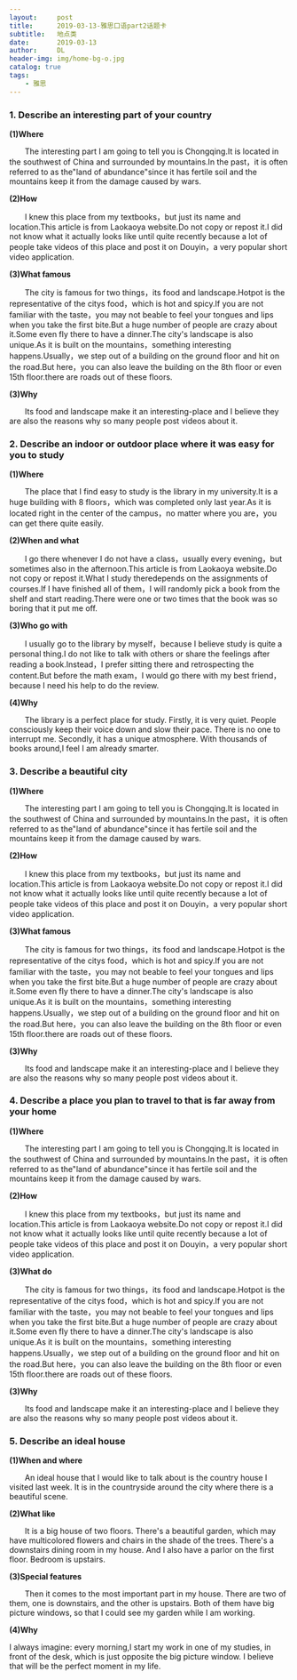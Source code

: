 ```yaml
---
layout:     post
title:      2019-03-13-雅思口语part2话题卡
subtitle:   地点类
date:       2019-03-13
author:     DL
header-img: img/home-bg-o.jpg
catalog: true
tags:
    - 雅思
---
```


### 1. Describe an interesting part of your country

**(1)Where**

&emsp;&emsp;The interesting part I am going to tell you is Chongqing.It is located in the southwest of China and surrounded by mountains.In the past，it is often referred to as the"land of abundance"since it has fertile soil and the mountains keep it from the damage caused by wars.

**(2)How**

&emsp;&emsp;I knew this place from my textbooks，but just its name and location.This article is from Laokaoya website.Do not copy or repost it.I did not know what it actually looks like until quite recently because a lot of people take videos of this place and post it on Douyin，a very popular short video application.

**(3)What famous**

&emsp;&emsp;The city is famous for two things，its food and landscape.Hotpot is the representative of the citys food，which is hot and spicy.If you are not familiar with the taste，you may not beable to feel your tongues and lips when you take the first bite.But a huge number of people are crazy about it.Some even fly there to have a dinner.The city's landscape is also unique.As it is built on the mountains，something interesting happens.Usually，we step out of a building on the ground floor and hit on the road.But here，you can also leave the building on the 8th floor or even 15th floor.there are roads out of these floors.

**(3)Why**

&emsp;&emsp;Its food and landscape make it an interesting-place and I believe they are also the reasons why so many people post videos about it.

### 2. Describe an indoor or outdoor place where it was easy for you to study

**(1)Where**

&emsp;&emsp;The place that I find easy to study is the library in my university.It is a huge building with 8 floors，which was completed only last year.As it is located right in the center of the campus，no matter where you are，you can get there quite easily.

**(2)When and what**

&emsp;&emsp;I go there whenever I do not have a class，usually every evening，but sometimes also in the afternoon.This article is from Laokaoya website.Do not copy or repost it.What I study theredepends on the assignments of courses.If I have finished all of them，I will randomly pick a book from the shelf and start reading.There were one or two times that the book was so boring that it put me off.

**(3)Who go with**

&emsp;&emsp;I usually go to the library by myself，because I believe study is quite a personal thing.I do not like to talk with others or share the feelings after reading a book.Instead，I prefer sitting there and retrospecting the content.But before the math exam，I would go there with my best friend，because I need his help to do the review.

**(4)Why**

&emsp;&emsp;The library is a perfect place for study. Firstly, it is very quiet. People consciously keep their voice down and slow their pace. There is no one to interrupt me. Secondly, it has a unique atmosphere. With thousands of books around,I feel I am already smarter.

### 3. Describe a beautiful city

**(1)Where**

&emsp;&emsp;The interesting part I am going to tell you is Chongqing.It is located in the southwest of China and surrounded by mountains.In the past，it is often referred to as the"land of abundance"since it has fertile soil and the mountains keep it from the damage caused by wars.

**(2)How**

&emsp;&emsp;I knew this place from my textbooks，but just its name and location.This article is from Laokaoya website.Do not copy or repost it.I did not know what it actually looks like until quite recently because a lot of people take videos of this place and post it on Douyin，a very popular short video application.

**(3)What famous**

&emsp;&emsp;The city is famous for two things，its food and landscape.Hotpot is the representative of the citys food，which is hot and spicy.If you are not familiar with the taste，you may not beable to feel your tongues and lips when you take the first bite.But a huge number of people are crazy about it.Some even fly there to have a dinner.The city's landscape is also unique.As it is built on the mountains，something interesting happens.Usually，we step out of a building on the ground floor and hit on the road.But here，you can also leave the building on the 8th floor or even 15th floor.there are roads out of these floors.

**(3)Why**

&emsp;&emsp;Its food and landscape make it an interesting-place and I believe they are also the reasons why so many people post videos about it.

### 4. Describe a place you plan to travel to that is far away from your home

**(1)Where**

&emsp;&emsp;The interesting part I am going to tell you is Chongqing.It is located in the southwest of China and surrounded by mountains.In the past，it is often referred to as the"land of abundance"since it has fertile soil and the mountains keep it from the damage caused by wars.

**(2)How**

&emsp;&emsp;I knew this place from my textbooks，but just its name and location.This article is from Laokaoya website.Do not copy or repost it.I did not know what it actually looks like until quite recently because a lot of people take videos of this place and post it on Douyin，a very popular short video application.

**(3)What do**

&emsp;&emsp;The city is famous for two things，its food and landscape.Hotpot is the representative of the citys food，which is hot and spicy.If you are not familiar with the taste，you may not beable to feel your tongues and lips when you take the first bite.But a huge number of people are crazy about it.Some even fly there to have a dinner.The city's landscape is also unique.As it is built on the mountains，something interesting happens.Usually，we step out of a building on the ground floor and hit on the road.But here，you can also leave the building on the 8th floor or even 15th floor.there are roads out of these floors.

**(3)Why**

&emsp;&emsp;Its food and landscape make it an interesting-place and I believe they are also the reasons why so many people post videos about it.

### 5. Describe an ideal house

**(1)When and where**

&emsp;&emsp;An ideal house that I would like to talk about is the country house I visited last week. It is in the countryside around the city where there is a beautiful scene.

**(2)What like**

&emsp;&emsp;It is a big house of two floors. There's a beautiful garden, which may have multicolored flowers and chairs in the shade of the trees. There's a downstairs dining room in my house. And I also have a parlor on the first floor. Bedroom is upstairs. 

**(3)Special features**

&emsp;&emsp;Then it comes to the most important part in my house. There are two of them, one is downstairs, and the other is upstairs. Both of them have big picture windows, so that I could see my garden while I am working. 

**(4)Why**

I always imagine: every morning,I start my work in one of my studies, in front of the desk, which is just opposite the big picture window. I believe that will be the perfect moment in my life.

